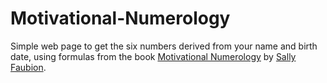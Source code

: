 # Motivational-Numerology


Simple web page to get the six numbers derived from your name and birth date, using formulas from the book [Motivational Numerology](https://www.amazon.com/Motivational-Numerology-Numbers-Affect-Your/dp/0929765974) by [Sally Faubion](https://www.sfnumber.com/).

